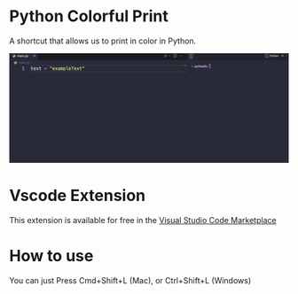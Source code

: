 # Python Colorful Print

A shortcut that allows us to print in color in Python.

<img src="images/demo.gif"/>

# Vscode Extension

This extension is available for free in the [Visual Studio Code Marketplace](https://marketplace.visualstudio.com/items?itemName=AliYaman.python-colorful-print)



# How to use
You can just Press Cmd+Shift+L (Mac), or Ctrl+Shift+L (Windows)
